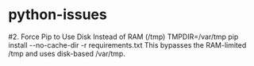 # python-issues

#2. Force Pip to Use Disk Instead of RAM (/tmp)
TMPDIR=/var/tmp pip install --no-cache-dir -r requirements.txt
This bypasses the RAM-limited /tmp and uses disk-based /var/tmp.

